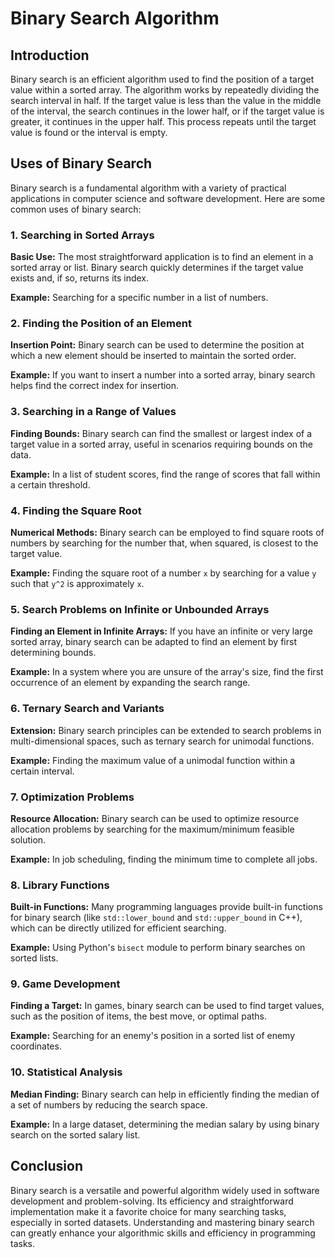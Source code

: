 <h1>Binary Search Algorithm</h1>
    <h2>Introduction</h2>
    <p>Binary search is an efficient algorithm used to find the position of a target value within a sorted array. The algorithm works by repeatedly dividing the search interval in half. If the target value is less than the value in the middle of the interval, the search continues in the lower half, or if the target value is greater, it continues in the upper half. This process repeats until the target value is found or the interval is empty.</p>

 <h2>Uses of Binary Search</h2>
    <p>Binary search is a fundamental algorithm with a variety of practical applications in computer science and software development. Here are some common uses of binary search:</p>

  <h3>1. Searching in Sorted Arrays</h3>
    <p><strong>Basic Use:</strong> The most straightforward application is to find an element in a sorted array or list. Binary search quickly determines if the target value exists and, if so, returns its index.</p>
    <p><strong>Example:</strong> Searching for a specific number in a list of numbers.</p>
  <h3>2. Finding the Position of an Element</h3>
    <p><strong>Insertion Point:</strong> Binary search can be used to determine the position at which a new element should be inserted to maintain the sorted order.</p>
    <p><strong>Example:</strong> If you want to insert a number into a sorted array, binary search helps find the correct index for insertion.</p>

   <h3>3. Searching in a Range of Values</h3>
   <p><strong>Finding Bounds:</strong> Binary search can find the smallest or largest index of a target value in a sorted array, useful in scenarios requiring bounds on the data.</p>
    <p><strong>Example:</strong> In a list of student scores, find the range of scores that fall within a certain threshold.</p>

   <h3>4. Finding the Square Root</h3>
    <p><strong>Numerical Methods:</strong> Binary search can be employed to find square roots of numbers by searching for the number that, when squared, is closest to the target value.</p>
    <p><strong>Example:</strong> Finding the square root of a number <code>x</code> by searching for a value <code>y</code> such that <code>y^2</code> is approximately <code>x</code>.</p>

   <h3>5. Search Problems on Infinite or Unbounded Arrays</h3>
    <p><strong>Finding an Element in Infinite Arrays:</strong> If you have an infinite or very large sorted array, binary search can be adapted to find an element by first determining bounds.</p>
    <p><strong>Example:</strong> In a system where you are unsure of the array's size, find the first occurrence of an element by expanding the search range.</p>

   <h3>6. Ternary Search and Variants</h3>
    <p><strong>Extension:</strong> Binary search principles can be extended to search problems in multi-dimensional spaces, such as ternary search for unimodal functions.</p>
    <p><strong>Example:</strong> Finding the maximum value of a unimodal function within a certain interval.</p>

   <h3>7. Optimization Problems</h3>
    <p><strong>Resource Allocation:</strong> Binary search can be used to optimize resource allocation problems by searching for the maximum/minimum feasible solution.</p>
    <p><strong>Example:</strong> In job scheduling, finding the minimum time to complete all jobs.</p>

   <h3>8. Library Functions</h3>
    <p><strong>Built-in Functions:</strong> Many programming languages provide built-in functions for binary search (like <code>std::lower_bound</code> and <code>std::upper_bound</code> in C++), which can be directly utilized for efficient searching.</p>
    <p><strong>Example:</strong> Using Python's <code>bisect</code> module to perform binary searches on sorted lists.</p>

   <h3>9. Game Development</h3>
    <p><strong>Finding a Target:</strong> In games, binary search can be used to find target values, such as the position of items, the best move, or optimal paths.</p>
    <p><strong>Example:</strong> Searching for an enemy's position in a sorted list of enemy coordinates.</p>

   <h3>10. Statistical Analysis</h3>
    <p><strong>Median Finding:</strong> Binary search can help in efficiently finding the median of a set of numbers by reducing the search space.</p>
    <p><strong>Example:</strong> In a large dataset, determining the median salary by using binary search on the sorted salary list.</p>

   <h2>Conclusion</h2>
    <p>Binary search is a versatile and powerful algorithm widely used in software development and problem-solving. Its efficiency and straightforward implementation make it a favorite choice for many searching tasks, especially in sorted datasets. Understanding and mastering binary search can greatly enhance your algorithmic skills and efficiency in programming tasks.</p>

